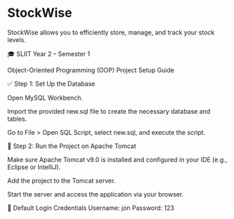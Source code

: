 # StockWise
StockWise allows you to efficiently store, manage, and track your stock levels.


🎓 SLIIT Year 2 – Semester 1

Object-Oriented Programming (OOP) Project Setup Guide


✅ Step 1: Set Up the Database

Open MySQL Workbench.

Import the provided new.sql file to create the necessary database and tables.

Go to File > Open SQL Script, select new.sql, and execute the script.


🚀 Step 2: Run the Project on Apache Tomcat

Make sure Apache Tomcat v9.0 is installed and configured in your IDE (e.g., Eclipse or IntelliJ).

Add the project to the Tomcat server.

Start the server and access the application via your browser.


🔐 Default Login Credentials
Username: jon
Password: 123
